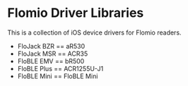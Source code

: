 # Flomio Driver Libraries
This is a collection of iOS device drivers for Flomio readers.

 * FloJack BZR == aR530
 * FloJack MSR == ACR35
 * FloBLE EMV  == bR500
 * FloBLE Plus == ACR1255U-J1
 * FloBLE Mini == FloBLE Mini
